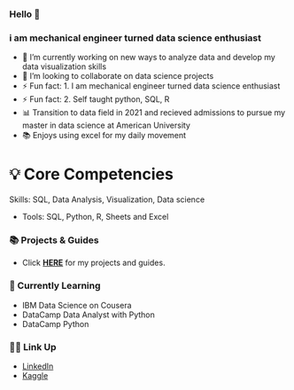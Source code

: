 ### Hello 👋

 ### i am mechanical engineer turned data science enthusiast

- 🔭 I’m currently working on new ways to analyze data and develop my data visualization skills
- 👯 I’m looking to collaborate on data science projects
- ⚡ Fun fact: 1. I am mechanical engineer turned data science enthusiast
- ⚡ Fun fact: 2. Self taught python, SQL, R
- 📊 Transition to data field in 2021 and recieved admissions to pursue my master in data science at American University
- 📚 Enjoys using excel for my daily movement
# 💡 Core Competencies
Skills: SQL, Data Analysis,  Visualization, Data science
- Tools: SQL, Python, R, Sheets and Excel     
 
### 📚 Projects & Guides
- Click **[HERE]()** for my projects and guides.
### 📝 Currently Learning
- IBM Data Science on Cousera
- DataCamp Data Analyst with Python
- DataCamp Python 
### 🙌🏻 Link Up 
- [LinkedIn](https://www.linkedin.com/feed/)
- [Kaggle](https://twitter.com/home)
